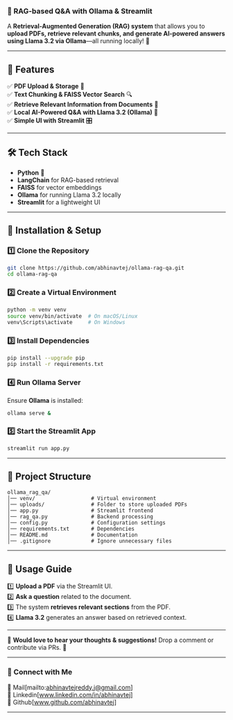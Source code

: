 ### **📖 RAG-based Q&A with Ollama & Streamlit**  

A **Retrieval-Augmented Generation (RAG) system** that allows you to **upload PDFs, retrieve relevant chunks, and generate AI-powered answers using Llama 3.2 via Ollama**—all running locally! 🚀  

---

## **📌 Features**  
✅ **PDF Upload & Storage** 📂  
✅ **Text Chunking & FAISS Vector Search** 🔍  
✅ **Retrieve Relevant Information from Documents** 🧩  
✅ **Local AI-Powered Q&A with Llama 3.2 (Ollama)** 🤖  
✅ **Simple UI with Streamlit** 🎛️  

---

## **🛠️ Tech Stack**  
- **Python** 🐍  
- **LangChain** for RAG-based retrieval  
- **FAISS** for vector embeddings  
- **Ollama** for running Llama 3.2 locally  
- **Streamlit** for a lightweight UI  

---

## **🚀 Installation & Setup**  

### **1️⃣ Clone the Repository**
```bash
git clone https://github.com/abhinavtej/ollama-rag-qa.git
cd ollama-rag-qa
```

### **2️⃣ Create a Virtual Environment**
```bash
python -m venv venv
source venv/bin/activate  # On macOS/Linux
venv\Scripts\activate     # On Windows
```

### **3️⃣ Install Dependencies**
```bash
pip install --upgrade pip
pip install -r requirements.txt
```

### **4️⃣ Run Ollama Server**
Ensure **Ollama** is installed:  
```bash
ollama serve &
```

### **5️⃣ Start the Streamlit App**
```bash
streamlit run app.py
```

---

## **📂 Project Structure**
```
ollama_rag_qa/
│── venv/                  # Virtual environment
│── uploads/               # Folder to store uploaded PDFs
│── app.py                 # Streamlit frontend
│── rag_qa.py              # Backend processing
│── config.py              # Configuration settings
│── requirements.txt       # Dependencies
│── README.md              # Documentation
│── .gitignore             # Ignore unnecessary files
```

---

## **📌 Usage Guide**
1️⃣ **Upload a PDF** via the Streamlit UI.  
2️⃣ **Ask a question** related to the document.  
3️⃣ The system **retrieves relevant sections** from the PDF.  
4️⃣ **Llama 3.2** generates an answer based on retrieved context.  

---

📢 **Would love to hear your thoughts & suggestions!** Drop a comment or contribute via PRs. 🚀  

---

### **🔗 Connect with Me**
📧 Mail[mailto:abhinavtejreddy.j@gmail.com]  
🔗 Linkedin[www.linkedin.com/in/abhinavtej]  
🐙 Github[www.github.com/abhinavtej]  

---
